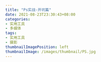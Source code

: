 ```yaml
---
title: "Ps实战-开坑篇"
date: 2021-08-23T23:30:43+08:00
categories:
- 实用工具
- 多媒体
tags:
- 实用工具
- 摄影
thumbnailImagePosition: left
thumbnailImage: /images/thumbnail/PS.jpg
---
```


<!--more-->
